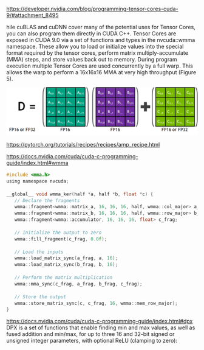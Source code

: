 https://developer.nvidia.com/blog/programming-tensor-cores-cuda-9/#attachment_8495

hile cuBLAS and cuDNN cover many of the potential uses for Tensor Cores, you can also program them directly in CUDA C++. Tensor Cores are exposed in CUDA 9.0 via a set of functions and types in the nvcuda::wmma namespace. These allow you to load or initialize values into the special format required by the tensor cores, perform matrix multiply-accumulate (MMA) steps, and store values back out to memory. During program execution multiple Tensor Cores are used concurrently by a full warp. This allows the warp to perform a 16x16x16 MMA at very high throughput (Figure 5).

![](files/WMMA16x16x16.png)

https://pytorch.org/tutorials/recipes/recipes/amp_recipe.html

https://docs.nvidia.com/cuda/cuda-c-programming-guide/index.html#wmma
```c
#include <mma.h>
using namespace nvcuda;

__global__ void wmma_ker(half *a, half *b, float *c) {
   // Declare the fragments
   wmma::fragment<wmma::matrix_a, 16, 16, 16, half, wmma::col_major> a_frag;
   wmma::fragment<wmma::matrix_b, 16, 16, 16, half, wmma::row_major> b_frag;
   wmma::fragment<wmma::accumulator, 16, 16, 16, float> c_frag;

   // Initialize the output to zero
   wmma::fill_fragment(c_frag, 0.0f);

   // Load the inputs
   wmma::load_matrix_sync(a_frag, a, 16);
   wmma::load_matrix_sync(b_frag, b, 16);

   // Perform the matrix multiplication
   wmma::mma_sync(c_frag, a_frag, b_frag, c_frag);

   // Store the output
   wmma::store_matrix_sync(c, c_frag, 16, wmma::mem_row_major);
}
```

https://docs.nvidia.com/cuda/cuda-c-programming-guide/index.html#dpx
DPX is a set of functions that enable finding min and max values, as well as fused addition and min/max, for up to three 16 and 32-bit signed or unsigned integer parameters, with optional ReLU (clamping to zero):

